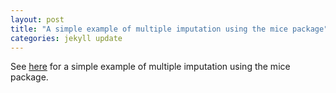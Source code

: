 ```yaml
--- 
layout: post 
title: "A simple example of multiple imputation using the mice package" 
categories: jekyll update
---
```


See
[here](https://bozenne.github.io/doc/LaplaceApprox/multipleImputation.pdf)
for a simple example of multiple imputation using the mice package.
